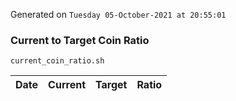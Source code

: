 Generated on `Tuesday 05-October-2021 at 20:55:01`

### Current to Target Coin Ratio
`current_coin_ratio.sh`

Date|Current|Target|Ratio
---|---|---|---

